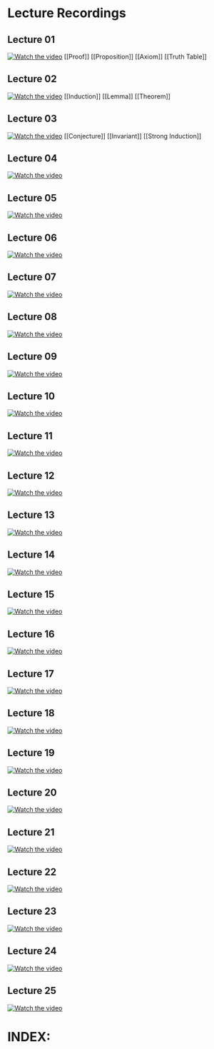# Lecture Recordings
## Lecture 01
 
[![Watch the video](https://img.youtube.com/vi/L3LMbpZIKhQ/0.jpg)](https://www.youtube.com/watch?v=L3LMbpZIKhQ)
[[Proof]]
[[Proposition]]
[[Axiom]]
[[Truth Table]]
## Lecture 02

[![Watch the video](https://img.youtube.com/vi/z8HKWUWS-lA/0.jpg)](https://www.youtube.com/watch?v=z8HKWUWS-lA)
[[Induction]]
[[Lemma]]
[[Theorem]]
## Lecture 03

[![Watch the video](https://img.youtube.com/vi/NuGDkmwEObM/0.jpg)](https://www.youtube.com/watch?v=NuGDkmwEObM)
[[Conjecture]]
[[Invariant]]
[[Strong Induction]]
## Lecture 04

[![Watch the video](https://img.youtube.com/vi/NuY7szYSXSw/0.jpg)](https://www.youtube.com/watch?v=NuY7szYSXSw)
## Lecture 05

[![Watch the video](https://img.youtube.com/vi/XX7ePR21Ook/0.jpg)](https://www.youtube.com/watch?v=XX7ePR21Ook)
## Lecture 06

[![Watch the video](https://img.youtube.com/vi/h9wxtqoa1jY/0.jpg)](https://www.youtube.com/watch?v=h9wxtqoa1jY)
## Lecture 07

[![Watch the video](https://img.youtube.com/vi/5RSMLgy06Ew/0.jpg)](https://www.youtube.com/watch?v=5RSMLgy06Ew)
## Lecture 08

[![Watch the video](https://img.youtube.com/vi/GJpt_3ie4WU/0.jpg)](https://www.youtube.com/watch?v=GJpt_3ie4WU)
## Lecture 09

[![Watch the video](https://img.youtube.com/vi/bTyxpoi2dmM/0.jpg)](https://www.youtube.com/watch?v=bTyxpoi2dmM)
## Lecture 10

[![Watch the video](https://img.youtube.com/vi/DOIp5D7VMS4/0.jpg)](https://www.youtube.com/watch?v=DOIp5D7VMS4)
## Lecture 11

[![Watch the video](https://img.youtube.com/vi/1nScXLQAQ9A/0.jpg)](https://www.youtube.com/watch?v=1nScXLQAQ9A)
## Lecture 12

[![Watch the video](https://img.youtube.com/vi/fAeShezAGLE/0.jpg)](https://www.youtube.com/watch?v=fAeShezAGLE)

## Lecture 13

[![Watch the video](https://img.youtube.com/vi/X9eErxRjQEI/0.jpg)](https://www.youtube.com/watch?v=X9eErxRjQEI)
## Lecture 14

[![Watch the video](https://img.youtube.com/vi/Kqf0uO0oV6s/0.jpg)](https://www.youtube.com/watch?v=Kqf0uO0oV6s)
## Lecture 15

[![Watch the video](https://img.youtube.com/vi/TWBB-JlmYUc/0.jpg)](https://www.youtube.com/watch?v=TWBB-JlmYUc)
## Lecture 16

[![Watch the video](https://img.youtube.com/vi/pNt5Ll6hGqo/0.jpg)](https://www.youtube.com/watch?v=pNt5Ll6hGqo)

## Lecture 17

[![Watch the video](https://img.youtube.com/vi/09yIb3VHhMI/0.jpg)](https://www.youtube.com/watch?v=09yIb3VHhMI)
## Lecture 18

[![Watch the video](https://img.youtube.com/vi/SmFwFdESMHI/0.jpg)](https://www.youtube.com/watch?v=SmFwFdESMHI)

## Lecture 19

[![Watch the video](https://img.youtube.com/vi/E6FbvM-FGZ8/0.jpg)](https://www.youtube.com/watch?v=E6FbvM-FGZ8)

## Lecture 20

[![Watch the video](https://img.youtube.com/vi/l1BCv3qqW4A/0.jpg)](https://www.youtube.com/watch?v=l1BCv3qqW4A)
## Lecture 21

[![Watch the video](https://img.youtube.com/vi/MOfhhFaQdjw/0.jpg)](https://www.youtube.com/watch?v=MOfhhFaQdjw)
## Lecture 22

[![Watch the video](https://img.youtube.com/vi/gGlMSe7uEkA/0.jpg)](https://www.youtube.com/watch?v=gGlMSe7uEkA)
## Lecture 23

[![Watch the video](https://img.youtube.com/vi/oI9fMUqgfxY/0.jpg)](https://www.youtube.com/watch?v=oI9fMUqgfxY)
## Lecture 24

[![Watch the video](https://img.youtube.com/vi/q4mwO2qS2z4/0.jpg)](https://www.youtube.com/watch?v=q4mwO2qS2z4)
## Lecture 25

[![Watch the video](https://img.youtube.com/vi/56iFMY8QW2k/0.jpg)](https://www.youtube.com/watch?v=56iFMY8QW2k)

# INDEX:


